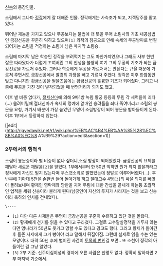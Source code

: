 [신승](%EC%8B%A0%EC%8A%B9.md)의 등장인물.

소림에서 그나마 [정각](%EC%A0%95%EA%B0%81.md)에게 잘 대해준 인물. 정각에게는 사숙조가 되고, 지객당주를 맡고
있다.  

뛰어난 재능을 가지고 있으나 무공보다는 불법에 더 뜻을 두어 소림사의 기초 내공심법인 금강선공을 꾸준히 익히고 있으며`[1]` 외적의
침공으로 인해 속세의 무공방파로 변질되어가는 소림을 걱정하는 소림에 남은 마지막 소림승.

소림에 마지막 남은 학승인 정각을 부려먹기는 그도 마찬가지였으나 그래도 사부 한번 잘못 따라왔다가 더럽게 꼬여버린 그의 인생을 불쌍히 여겨
그의 무공의 기초가 되는 금강선공을 가르쳐 주었다. 그러나 학승에게 무공을 가르쳐서는 안된다는 규율 때문에 가르쳐 주면서도 금강선공에서
발경의 과정을 빼고 가르쳐 주었다. 정각은 이후 한참동안 맞고 다니지만 황금신공을 얻을즈음에는 황금신공의 훌륭한 기초가 되어줬다. 그리고
나중에 무공을 가진 것이 발각되었을 때 변명거리가 되기도 했고.  

이후 별 비중 없다가, [절세신마](%EC%A0%88%EC%84%B8%EC%8B%A0%EB%A7%88.md)에 의해 9파1방 녹림 황궁
등등의 무림 각 세력들이 죄다(...) 쓸려버릴때 절대신마가 속세의 명예에 얽매인 승려들을 죄다 죽여버리고 소림의 봉문을 요청, 거기서
배분이 가장 높았던 무명이 소림방장이 되어 봉문을 받아들이게 된다. 이후 1부에서 등장하지 않는다.

[[edit](http://rigvedawiki.net/r1/wiki.php/%EB%AC%B4%EB%AA%85%28%EC%8B%A0%EC%8
A%B9%29?action=edit&section=1)]

### 2부에서의 행적 ¶

소림이 봉문중이라 별 비중이 없나 싶더니,소림 방장이 되어있었다. 금강선공의 요체를 깨달아 새로운 깨달음`[2]`을 얻었다. 1부에서부터 한
50년 익히면 뭔가 되지 않을까라고 정각에게 자신도 믿지 않는다며 우스갯소리로 말했었는데 정말로 이루어버렸다(...). 후반부에 기마대
5천을 손한번 들어 돌아가게 하고 절대고수 4명`[3]`의 싸울 의지를 빼앗아 돌려보내며 황제인 영락제와 담판을 지어 무림에 대한 간섭을
끝내게 하는등 초월적인 업적을 세워 신승이라 불리게 된다(남궁인이 자신의 투지가 사라지는 것을 보고 신승이라 축하의 인사를 건내었다).

`\----`

  * `[1]` 다만 다른 사제들은 무명이 금강선공을 꾸준히 수련하고 있단 것을 몰랐다.
  * `[2]` 황제에게 천기를 읽을 수 있다고 구라쳤다. 그걸로 고수말살정책을 거두지 않는다면 명나라가 50년도 못가고 망할 수도 있다고 경고도 했다. 그러고 황제가 돌아간 후 들뜬 사제에게 그거 뻥이야 라고 말해서 뒤집어짐. 그런데 실제로 읽을 수는 있는 모양이다. 대략 50년 후에 벌어진 사건이 [토목의 변](%ED%86%A0%EB%AA%A9%EC%9D%98%20%EB%B3%80.md)인걸 보면.. 또 소천이 정각의 아들이란 걸 그냥 알았다.
  * `[3]` 2부 기준. 신주이십이성의 경지에 오른 사람은 한명도 없다. 정확히 말하자면 2부 마지막 기준에서..

